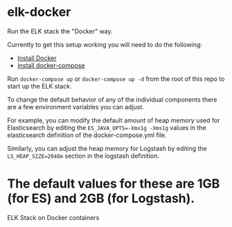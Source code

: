 # elk-docker

Run the ELK stack the "Docker" way.

Currently to get this setup working you will need to do the following:

 * [Install Docker](https://docs.docker.com/engine/installation/)
 * [Install docker-compose](https://docs.docker.com/compose/install/)

Run `docker-compose up` or `docker-compose up -d` from the root of this repo to start up the ELK stack.

To change the default behavior of any of the individual components there are a few environment variables you can adjust.

For example, you can modify the default amount of heap memory used for Elasticsearch by editing the `ES_JAVA_OPTS=-Xmx1g -Xms1g` values in the elasticsearch definition of the docker-compose.yml file.

Similarly, you can adjust the heap memory for Logstash by editing the `LS_HEAP_SIZE=2048m` section in the logstash definition.

The default values for these are 1GB (for ES) and 2GB (for Logstash).
=======
ELK Stack on Docker containers

